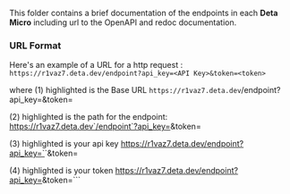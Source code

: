 This folder contains a brief documentation of the endpoints in each **Deta Micro** including url to the OpenAPI and redoc documentation.

### URL Format

Here's an example of a URL for a http request :
`https://r1vaz7.deta.dev/endpoint?api_key=<API Key>&token=<token>`

where (1) highlighted is the Base URL
`https://r1vaz7.deta.dev`/endpoint?api_key=<API Key>&token=<token>

(2) highlighted is the path for the endpoint:
https://r1vaz7.deta.dev`/endpoint`?api_key=<API Key>&token=<token>

(3) highlighted is your api key
https://r1vaz7.deta.dev/endpoint?api_key=`<API Key>`&token=<token>

(4) highlighted is your token
https://r1vaz7.deta.dev/endpoint?api_key=<API Key>&token=``<token>`
